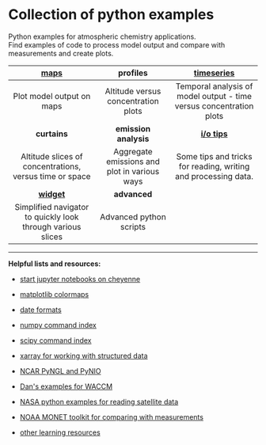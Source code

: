 # Collection of python examples
<!--
.. title: Python 3 examples for atmospheric chemistry
.. date: 2020-03-26
.. tags: atmospheric chemistry python examples gallery
.. description: Based off the Unidata one-stop shop for Python in atmospheric science and meteorology
.. author: rrb
-->

Python examples for atmospheric chemistry applications.<br>
Find examples of code to process model output and compare with measurements and create plots.

|[**maps**](map_plotting.md) | **profiles** | [**timeseries**](timeseries_plotting.md)|
|:-------------:|:-------------:|:-------------:|
|Plot model output on maps| Altitude versus concentration plots | Temporal analysis of model output - time versus concentration plots |
|**curtains**| **emission analysis** | [**i/o tips**](io.md) |
| Altitude slices of concentrations, versus time or space  | Aggregate emissions and plot in various ways | Some tips and tricks for reading, writing and processing data. |
|[**widget**](widget.md)|  **advanced**  |  |
| Simplified navigator to quickly look through various slices | Advanced python scripts |  |

------------------------------
**Helpful lists and resources:**

* [start jupyter notebooks on cheyenne](cheyenne_jupyter.md)

* [matplotlib colormaps](https://matplotlib.org/3.1.1/gallery/color/colormap_reference.html)

* [date formats](https://strftime.org/)

* [numpy command index](https://numpy.org/doc/stable/genindex.html)

* [scipy command index](https://docs.scipy.org/doc/scipy/reference/genindex.html)

* [xarray for working with structured data](http://xarray.pydata.org/en/stable/#)

* [NCAR PyNGL and PyNIO](https://www.pyngl.ucar.edu/)

* [Dan's examples for WACCM](https://sites.google.com/ucar.edu/dan-marsh/python?authuser=1)

* [NASA python examples for reading satellite data](https://hdfeos.org/zoo/index_openLaRC_Examples.php)

* [NOAA MONET toolkit for comparing with measurements](https://monet-arl.readthedocs.io/en/master/)

* [other learning resources](learning.md)
